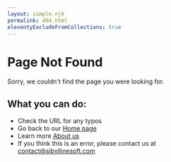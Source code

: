 ```yaml
---
layout: simple.njk
permalink: 404.html
eleventyExcludeFromCollections: true
---
```


# Page Not Found

Sorry, we couldn't find the page you were looking for.

## What you can do:

- Check the URL for any typos
- Go back to our [Home page](/)
- Learn more [About us](/about/)
- If you think this is an error, please contact us at [contact@sibyllinesoft.com](mailto:contact@sibyllinesoft.com)
